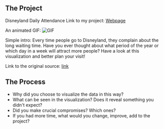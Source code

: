 ## The Project
Disneyland Daily Attendance
Link to my project: [Webpage](https://lindaaali.github.io/CDV-Linda/projects/placeholder/disneyland%20project/index.html)

An animated GIF: 
![GIF](https://github.com/LindaaaLi/CDV-Linda/blob/main/projects/placeholder/disneyland%20project/map.GIF)


Simple intro:
Every time people go to Disneyland, they complain about the long waiting time. Have you ever thought about what period of the year or which day in a week will attract more people? Have a look at this visualization and better plan your visit!

Link to the original source: [link](https://zhuanlan.zhihu.com/p/96704334)

## The Process

- Why did you choose to visualize the data in this way?
- What can be seen in the visualization? Does it reveal something you didn't expect?
- Did you make crucial compromises? Which ones?
- If you had more time, what would you change, improve, add to the project?

